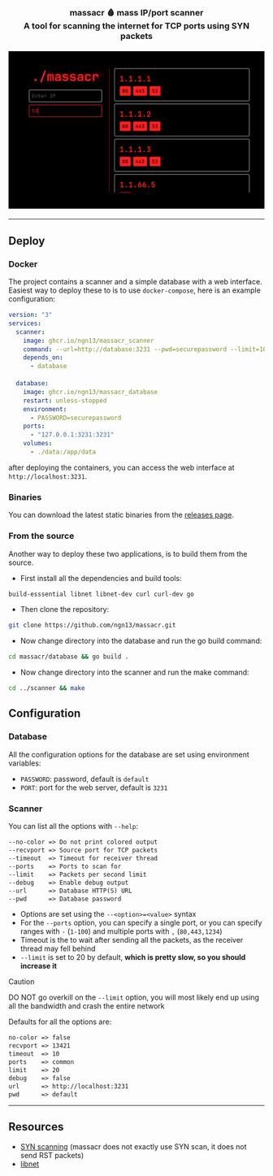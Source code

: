 <h3 align="center">
  massacr 🩸 mass IP/port scanner
  </br>
  A tool for scanning the internet for TCP ports using SYN packets
  </br>
  </br>
  <img src="assets/web.png">
</h3>

---

## Deploy
### Docker
The project contains a scanner and a simple database with a web interface. Easiest way to deploy these to is to use 
`docker-compose`, here is an example configuration:
```yml
version: "3"
services:
  scanner:
    image: ghcr.io/ngn13/massacr_scanner
    command: --url=http://database:3231 --pwd=securepassword --limit=100
    depends_on:
      - database

  database:
    image: ghcr.io/ngn13/massacr_database
    restart: unless-stopped
    environment:
      - PASSWORD=securepassword
    ports:
      - "127.0.0.1:3231:3231"
    volumes:
      - ./data:/app/data
```
after deploying the containers, you can access the web interface at `http://localhost:3231`.

### Binaries
You can download the latest static binaries from the [releases page](https://github.com/ngn13/massacr/releases/latest).

### From the source
Another way to deploy these two applications, is to build them from the source.
- First install all the dependencies and build tools: 
```bash
build-esssential libnet libnet-dev curl curl-dev go
```
- Then clone the repository: 
```bash
git clone https://github.com/ngn13/massacr.git
```
- Now change directory into the database and run the go build command:
```bash
cd massacr/database && go build .
```
- Now change directory into the scanner and run the make command:
```bash 
cd ../scanner && make
```

## Configuration
### Database 
All the configuration options for the database are set using environment variables:
- `PASSWORD`: password, default is `default`
- `PORT`: port for the web server, default is `3231`

### Scanner 
You can list all the options with `--help`:
```
--no-color => Do not print colored output
--recvport => Source port for TCP packets
--timeout  => Timeout for receiver thread
--ports    => Ports to scan for
--limit    => Packets per second limit
--debug    => Enable debug output
--url      => Database HTTP(S) URL
--pwd      => Database password
```

- Options are set using the `--<option>=<value>` syntax
- For the `--ports` option, you can specify a single port, or you can specify ranges with `-` (`1-100`) and multiple ports with `,` (`80,443,1234`)
- Timeout is the to wait after sending all the packets, as the receiver thread may fell behind
- `--limit` is set to 20 by default, **which is pretty slow, so you should increase it**

> [!CAUTION]
> DO NOT go overkill on the `--limit` option, you will most likely end up using all the bandwidth and crash the entire network

Defaults for all the options are:
```
no-color => false
recvport => 13421
timeout  => 10
ports    => common
limit    => 20
debug    => false
url      => http://localhost:3231
pwd      => default
```

---

## Resources 
- [SYN scanning](https://nmap.org/book/synscan.html) (massacr does not exactly use SYN scan, it does not send RST packets)
- [libnet](https://github.com/libnet/libnet)
